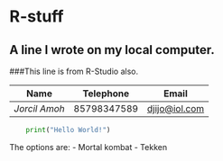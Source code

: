 # R-stuff
## A line I wrote on my local computer.  
###This line is from R-Studio also.

  |Name|Telephone|Email|
  |----|---------|-----|
  |*Jorcil Amoh*|85798347589|djijo@iol.com|
  
  ```python
      print("Hello World!")
  ```
  
  The options are:
    - Mortal kombat
    - Tekken